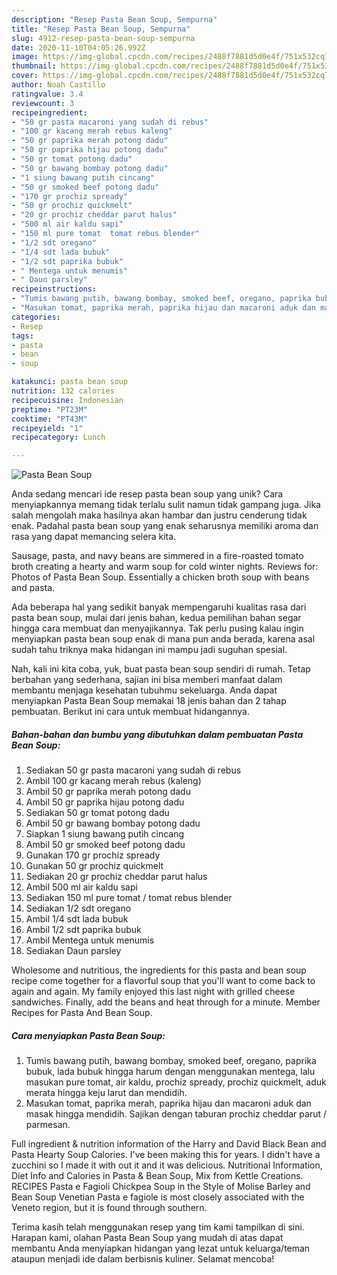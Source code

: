 ```yaml
---
description: "Resep Pasta Bean Soup, Sempurna"
title: "Resep Pasta Bean Soup, Sempurna"
slug: 4912-resep-pasta-bean-soup-sempurna
date: 2020-11-10T04:05:26.992Z
image: https://img-global.cpcdn.com/recipes/2488f7881d5d0e4f/751x532cq70/pasta-bean-soup-foto-resep-utama.jpg
thumbnail: https://img-global.cpcdn.com/recipes/2488f7881d5d0e4f/751x532cq70/pasta-bean-soup-foto-resep-utama.jpg
cover: https://img-global.cpcdn.com/recipes/2488f7881d5d0e4f/751x532cq70/pasta-bean-soup-foto-resep-utama.jpg
author: Noah Castillo
ratingvalue: 3.4
reviewcount: 3
recipeingredient:
- "50 gr pasta macaroni yang sudah di rebus"
- "100 gr kacang merah rebus kaleng"
- "50 gr paprika merah potong dadu"
- "50 gr paprika hijau potong dadu"
- "50 gr tomat potong dadu"
- "50 gr bawang bombay potong dadu"
- "1 siung bawang putih cincang"
- "50 gr smoked beef potong dadu"
- "170 gr prochiz spready"
- "50 gr prochiz quickmelt"
- "20 gr prochiz cheddar parut halus"
- "500 ml air kaldu sapi"
- "150 ml pure tomat  tomat rebus blender"
- "1/2 sdt oregano"
- "1/4 sdt lada bubuk"
- "1/2 sdt paprika bubuk"
- " Mentega untuk menumis"
- " Daun parsley"
recipeinstructions:
- "Tumis bawang putih, bawang bombay, smoked beef, oregano, paprika bubuk, lada bubuk hingga harum dengan menggunakan mentega, lalu masukan pure tomat, air kaldu, prochiz spready, prochiz quickmelt, aduk merata hingga keju larut dan mendidih."
- "Masukan tomat, paprika merah, paprika hijau dan macaroni aduk dan masak hingga mendidih. Sajikan dengan taburan prochiz cheddar parut / parmesan."
categories:
- Resep
tags:
- pasta
- bean
- soup

katakunci: pasta bean soup 
nutrition: 132 calories
recipecuisine: Indonesian
preptime: "PT23M"
cooktime: "PT43M"
recipeyield: "1"
recipecategory: Lunch

---
```



![Pasta Bean Soup](https://img-global.cpcdn.com/recipes/2488f7881d5d0e4f/751x532cq70/pasta-bean-soup-foto-resep-utama.jpg)

Anda sedang mencari ide resep pasta bean soup yang unik? Cara menyiapkannya memang tidak terlalu sulit namun tidak gampang juga. Jika salah mengolah maka hasilnya akan hambar dan justru cenderung tidak enak. Padahal pasta bean soup yang enak seharusnya memiliki aroma dan rasa yang dapat memancing selera kita.

Sausage, pasta, and navy beans are simmered in a fire-roasted tomato broth creating a hearty and warm soup for cold winter nights. Reviews for: Photos of Pasta Bean Soup. Essentially a chicken broth soup with beans and pasta.

Ada beberapa hal yang sedikit banyak mempengaruhi kualitas rasa dari pasta bean soup, mulai dari jenis bahan, kedua pemilihan bahan segar hingga cara membuat dan menyajikannya. Tak perlu pusing kalau ingin menyiapkan pasta bean soup enak di mana pun anda berada, karena asal sudah tahu triknya maka hidangan ini mampu jadi suguhan spesial.


Nah, kali ini kita coba, yuk, buat pasta bean soup sendiri di rumah. Tetap berbahan yang sederhana, sajian ini bisa memberi manfaat dalam membantu menjaga kesehatan tubuhmu sekeluarga. Anda dapat menyiapkan Pasta Bean Soup memakai 18 jenis bahan dan 2 tahap pembuatan. Berikut ini cara untuk membuat hidangannya.

<!--inarticleads1-->

##### Bahan-bahan dan bumbu yang dibutuhkan dalam pembuatan Pasta Bean Soup:

1. Sediakan 50 gr pasta macaroni yang sudah di rebus
1. Ambil 100 gr kacang merah rebus (kaleng)
1. Ambil 50 gr paprika merah potong dadu
1. Ambil 50 gr paprika hijau potong dadu
1. Sediakan 50 gr tomat potong dadu
1. Ambil 50 gr bawang bombay potong dadu
1. Siapkan 1 siung bawang putih cincang
1. Ambil 50 gr smoked beef potong dadu
1. Gunakan 170 gr prochiz spready
1. Gunakan 50 gr prochiz quickmelt
1. Sediakan 20 gr prochiz cheddar parut halus
1. Ambil 500 ml air kaldu sapi
1. Sediakan 150 ml pure tomat / tomat rebus blender
1. Sediakan 1/2 sdt oregano
1. Ambil 1/4 sdt lada bubuk
1. Ambil 1/2 sdt paprika bubuk
1. Ambil  Mentega untuk menumis
1. Sediakan  Daun parsley


Wholesome and nutritious, the ingredients for this pasta and bean soup recipe come together for a flavorful soup that you&#39;ll want to come back to again and again. My family enjoyed this last night with grilled cheese sandwiches. Finally, add the beans and heat through for a minute. Member Recipes for Pasta And Bean Soup. 

<!--inarticleads2-->

##### Cara menyiapkan Pasta Bean Soup:

1. Tumis bawang putih, bawang bombay, smoked beef, oregano, paprika bubuk, lada bubuk hingga harum dengan menggunakan mentega, lalu masukan pure tomat, air kaldu, prochiz spready, prochiz quickmelt, aduk merata hingga keju larut dan mendidih.
1. Masukan tomat, paprika merah, paprika hijau dan macaroni aduk dan masak hingga mendidih. Sajikan dengan taburan prochiz cheddar parut / parmesan.


Full ingredient &amp; nutrition information of the Harry and David Black Bean and Pasta Hearty Soup Calories. I&#39;ve been making this for years. I didn&#39;t have a zucchini so I made it with out it and it was delicious. Nutritional Information, Diet Info and Calories in Pasta &amp; Bean Soup, Mix from Kettle Creations. RECIPES Pasta e Fagioli Chickpea Soup in the Style of Molise Barley and Bean Soup Venetian Pasta e fagiole is most closely associated with the Veneto region, but it is found through southern. 

Terima kasih telah menggunakan resep yang tim kami tampilkan di sini. Harapan kami, olahan Pasta Bean Soup yang mudah di atas dapat membantu Anda menyiapkan hidangan yang lezat untuk keluarga/teman ataupun menjadi ide dalam berbisnis kuliner. Selamat mencoba!
